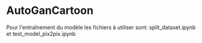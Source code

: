 # AutoGanCartoon
Pour l'entraînement du modèle les fichiers à utiliser sont: split_dataset.ipynb et test_model_pix2pix.ipynb
